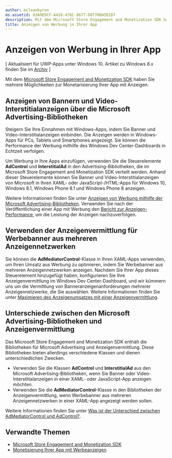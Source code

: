 ```yaml
---
author: mcleanbyron
ms.assetid: 63A9EDCF-A418-476C-8677-D8770B45D1D7
description: Mit dem Microsoft Store Engagement and Monetization SDK haben Sie mehrere Möglichkeiten zur Monetarisierung Ihrer App mit Anzeigen.
title: Anzeigen von Werbung in Ihrer App
---
```


# Anzeigen von Werbung in Ihrer App


\[ Aktualisiert für UWP-Apps unter Windows 10. Artikel zu Windows 8.x finden Sie im [Archiv](http://go.microsoft.com/fwlink/p/?linkid=619132) \]

Mit dem [Microsoft Store Engagement and Monetization SDK](monetize-your-app-with-the-microsoft-store-engagement-and-monetization-sdk.md) haben Sie mehrere Möglichkeiten zur Monetarisierung Ihrer App mit Anzeigen.

## Anzeigen von Bannern und Video-Interstitialanzeigen über die Microsoft Advertising-Bibliotheken

Steigern Sie Ihre Einnahmen mit Windows-Apps, indem Sie Banner und Video-Interstitialanzeigen einbinden. Die Anzeigen werden in Windows-Apps für PCs, Tablets und Smartphones angezeigt. Sie können die Performance der Werbung mithilfe des Windows Dev Center-Dashboards in Echtzeit verfolgen.

Um Werbung in Ihre Apps einzufügen, verwenden Sie die Steuerelemente **AdControl** und **InterstitialAd** in den Advertising-Bibliotheken, die im Microsoft Store Engagement and Monetization SDK verteilt werden. Anhand dieser Steuerelemente können Sie Banner und Video-Interstitialanzeigen von Microsoft in Ihren XAML- oder JavaScript-/HTML-Apps für Windows 10, Windows 8.1, Windows Phone 8.1 und Windows Phone 8 anzeigen.

Weitere Informationen finden Sie unter [Anzeigen von Werbung mithilfe der Microsoft Advertising-Bibliotheken](display-ads-using-the-microsoft-advertising-libraries.md). Verwenden Sie nach der Veröffentlichung einer App mit Werbung den [Bericht zur Anzeigen-Performance](../publish/advertising-performance-report.md), um die Leistung der Anzeigen nachzuverfolgen.                                           

## Verwenden der Anzeigenvermittlung für Werbebanner aus mehreren Anzeigennetzwerken

Sie können die **AdMediatorControl**-Klasse in Ihren XAML-Apps verwenden, um Ihren Umsatz aus Werbung zu optimieren, indem Sie Werbebanner aus mehreren Anzeigennetzwerken anzeigen. Nachdem Sie Ihrer App dieses Steuerelement hinzugefügt haben, konfigurieren Sie Ihre Anzeigenvermittlung im Windows Dev Center-Dashboard, und wir kümmern uns um die Vermittlung von Banneranzeigenanforderungen mehrerer Anzeigennetzwerke, die Sie auswählen. Weitere Informationen finden Sie unter [Maximieren des Anzeigenumsatzes mit einer Anzeigenvermittlung](use-ad-mediation-to-maximize-revenue.md).

## Unterschiede zwischen den Microsoft Advertising-Bibliotheken und Anzeigenvermittlung

Das Microsoft Store Engagement and Monetization SDK enthält die Bibliotheken für Microsoft Advertising und Anzeigenvermittlung. Diese Bibliotheken bieten allerdings verschiedene Klassen und dienen unterschiedlichen Zwecken.

* Verwenden Sie die Klassen **AdControl** und **InterstitialAd** aus den Microsoft Advertising-Bibliotheken, wenn Sie Banner oder Video-Interstitialanzeigen in einer XAML- oder JavaScript-App anzeigen möchten.
* Verwenden Sie die **AdMediatorControl**-Klasse in den Bibliotheken der Anzeigenvermittlung, wenn Werbebanner aus mehreren Anzeigennetzwerken in einer XAML-App angezeigt werden sollen.

Weitere Informationen finden Sie unter [Was ist der Unterschied zwischen AdMediatorControl und AdControl?](what-is-the-difference-admediatorcontrol-or-adcontrol.md).

## Verwandte Themen

* [Microsoft Store Engagement and Monetization SDK](monetize-your-app-with-the-microsoft-store-engagement-and-monetization-sdk.md)
* [Monetisierung Ihrer App mit Werbeanzeigen]( http://go.microsoft.com/fwlink/p/?LinkId=699559)


<!--HONumber=May16_HO2-->


